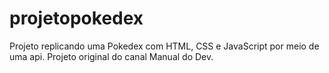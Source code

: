 # projetopokedex
Projeto replicando uma Pokedex com HTML, CSS e JavaScript por meio de uma api. 
Projeto original do canal Manual do Dev.

